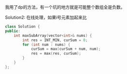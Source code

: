 我用了dp的方法，有一个坑的地方就是可能整个数组全是负数。

Solution2:
在线处理，如果i号元素加起来比
```c++
class Solution {
public:
    int maxSubArray(vector<int>& nums) {
        int res = INT_MIN, curSum = 0;
        for (int num : nums) {
            curSum = max(curSum + num, num);
            res = max(res, curSum);
        }
    }
};
```
